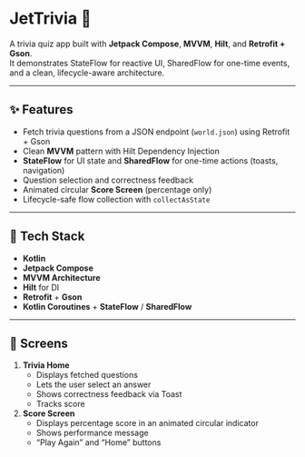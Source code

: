 # JetTrivia 🎯

A trivia quiz app built with **Jetpack Compose**, **MVVM**, **Hilt**, and **Retrofit + Gson**.  
It demonstrates StateFlow for reactive UI, SharedFlow for one-time events, and a clean, lifecycle-aware architecture.

---

## ✨ Features
- Fetch trivia questions from a JSON endpoint (`world.json`) using Retrofit + Gson
- Clean **MVVM** pattern with Hilt Dependency Injection
- **StateFlow** for UI state and **SharedFlow** for one-time actions (toasts, navigation)
- Question selection and correctness feedback
- Animated circular **Score Screen** (percentage only)
- Lifecycle-safe flow collection with `collectAsState`

---

## 🧱 Tech Stack
- **Kotlin**
- **Jetpack Compose**
- **MVVM Architecture**
- **Hilt** for DI
- **Retrofit** + **Gson**
- **Kotlin Coroutines** + **StateFlow** / **SharedFlow**

---

## 📱 Screens
1. **Trivia Home**
   - Displays fetched questions
   - Lets the user select an answer
   - Shows correctness feedback via Toast
   - Tracks score
2. **Score Screen**
   - Displays percentage score in an animated circular indicator
   - Shows performance message
   - “Play Again” and “Home” buttons

